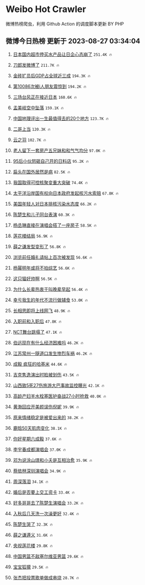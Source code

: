 # Weibo Hot Crawler 



微博热榜爬虫，利用 Github Action 的调度脚本更新 BY PHP 


## 微博今日热榜 更新于 2023-08-27 03:34:04 
1. [日本国内超市停买水产品让日企心态崩了](https://s.weibo.com/weibo?q=%23%E6%97%A5%E6%9C%AC%E5%9B%BD%E5%86%85%E8%B6%85%E5%B8%82%E5%81%9C%E4%B9%B0%E6%B0%B4%E4%BA%A7%E5%93%81%E8%AE%A9%E6%97%A5%E4%BC%81%E5%BF%83%E6%80%81%E5%B4%A9%E4%BA%86%23&t=31&band_rank=1&Refer=top) `251.4K 🔥` 

1. [刀郎发微博了](https://s.weibo.com/weibo?q=%23%E5%88%80%E9%83%8E%E5%8F%91%E5%BE%AE%E5%8D%9A%E4%BA%86%23&t=31&band_rank=2&Refer=top) `211.7K 🔥` 

1. [金砖扩员后GDP占全球近三成](https://s.weibo.com/weibo?q=%23%E9%87%91%E7%A0%96%E6%89%A9%E5%91%98%E5%90%8EGDP%E5%8D%A0%E5%85%A8%E7%90%83%E8%BF%91%E4%B8%89%E6%88%90%23&t=31&band_rank=3&Refer=top) `194.3K 🔥` 

1. [第10086次被i人朋友震惊到](https://s.weibo.com/weibo?q=%23%E7%AC%AC10086%E6%AC%A1%E8%A2%ABi%E4%BA%BA%E6%9C%8B%E5%8F%8B%E9%9C%87%E6%83%8A%E5%88%B0%23&t=31&band_rank=4&Refer=top) `194.2K 🔥` 

1. [三场台风正在接近日本](https://s.weibo.com/weibo?q=%23%E4%B8%89%E5%9C%BA%E5%8F%B0%E9%A3%8E%E6%AD%A3%E5%9C%A8%E6%8E%A5%E8%BF%91%E6%97%A5%E6%9C%AC%23&t=31&band_rank=5&Refer=top) `160.6K 🔥` 

1. [孟美岐空中坠落](https://s.weibo.com/weibo?q=%23%E5%AD%9F%E7%BE%8E%E5%B2%90%E7%A9%BA%E4%B8%AD%E5%9D%A0%E8%90%BD%23&t=31&band_rank=6&Refer=top) `159.1K 🔥` 

1. [中国地理评出一生最值得去的20个地方](https://s.weibo.com/weibo?q=%E4%B8%AD%E5%9B%BD%E5%9C%B0%E7%90%86%E8%AF%84%E5%87%BA%E4%B8%80%E7%94%9F%E6%9C%80%E5%80%BC%E5%BE%97%E5%8E%BB%E7%9A%8420%E4%B8%AA%E5%9C%B0%E6%96%B9&t=31&band_rank=7&Refer=top) `123.7K 🔥` 

1. [二哥上当](https://s.weibo.com/weibo?q=%E4%BA%8C%E5%93%A5%E4%B8%8A%E5%BD%93&t=31&band_rank=8&Refer=top) `120.3K 🔥` 

1. [云之羽](https://s.weibo.com/weibo?q=%E4%BA%91%E4%B9%8B%E7%BE%BD&t=31&band_rank=9&Refer=top) `102.7K 🔥` 

1. [老人留下一套房产五兄妹和和气气均分](https://s.weibo.com/weibo?q=%23%E8%80%81%E4%BA%BA%E7%95%99%E4%B8%8B%E4%B8%80%E5%A5%97%E6%88%BF%E4%BA%A7%E4%BA%94%E5%85%84%E5%A6%B9%E5%92%8C%E5%92%8C%E6%B0%94%E6%B0%94%E5%9D%87%E5%88%86%23&t=31&band_rank=10&Refer=top) `97.0K 🔥` 

1. [95后小伙怒砸自己开的日料店](https://s.weibo.com/weibo?q=%2395%E5%90%8E%E5%B0%8F%E4%BC%99%E6%80%92%E7%A0%B8%E8%87%AA%E5%B7%B1%E5%BC%80%E7%9A%84%E6%97%A5%E6%96%99%E5%BA%97%23&t=31&band_rank=11&Refer=top) `95.2K 🔥` 

1. [扁头在国外居然是病](https://s.weibo.com/weibo?q=%E6%89%81%E5%A4%B4%E5%9C%A8%E5%9B%BD%E5%A4%96%E5%B1%85%E7%84%B6%E6%98%AF%E7%97%85&t=31&band_rank=12&Refer=top) `82.5K 🔥` 

1. [我国取得可控核聚变重大突破](https://s.weibo.com/weibo?q=%23%E6%88%91%E5%9B%BD%E5%8F%96%E5%BE%97%E5%8F%AF%E6%8E%A7%E6%A0%B8%E8%81%9A%E5%8F%98%E9%87%8D%E5%A4%A7%E7%AA%81%E7%A0%B4%23&t=31&band_rank=13&Refer=top) `74.4K 🔥` 

1. [太平洋沿岸国有权向日本政府发起核污水索赔](https://s.weibo.com/weibo?q=%23%E5%A4%AA%E5%B9%B3%E6%B4%8B%E6%B2%BF%E5%B2%B8%E5%9B%BD%E6%9C%89%E6%9D%83%E5%90%91%E6%97%A5%E6%9C%AC%E6%94%BF%E5%BA%9C%E5%8F%91%E8%B5%B7%E6%A0%B8%E6%B1%A1%E6%B0%B4%E7%B4%A2%E8%B5%94%23&t=31&band_rank=14&Refer=top) `67.8K 🔥` 

1. [美国年轻人对日本排核污染水态度](https://s.weibo.com/weibo?q=%23%E7%BE%8E%E5%9B%BD%E5%B9%B4%E8%BD%BB%E4%BA%BA%E5%AF%B9%E6%97%A5%E6%9C%AC%E6%8E%92%E6%A0%B8%E6%B1%A1%E6%9F%93%E6%B0%B4%E6%80%81%E5%BA%A6%23&t=31&band_rank=15&Refer=top) `66.2K 🔥` 

1. [陈楚生和儿子同台表演](https://s.weibo.com/weibo?q=%23%E9%99%88%E6%A5%9A%E7%94%9F%E5%92%8C%E5%84%BF%E5%AD%90%E5%90%8C%E5%8F%B0%E8%A1%A8%E6%BC%94%23&t=31&band_rank=16&Refer=top) `60.3K 🔥` 

1. [杨丞琳直接在演唱会搭了一座房子](https://s.weibo.com/weibo?q=%23%E6%9D%A8%E4%B8%9E%E7%90%B3%E7%9B%B4%E6%8E%A5%E5%9C%A8%E6%BC%94%E5%94%B1%E4%BC%9A%E6%90%AD%E4%BA%86%E4%B8%80%E5%BA%A7%E6%88%BF%E5%AD%90%23&t=31&band_rank=17&Refer=top) `58.5K 🔥` 

1. [莲花楼结局](https://s.weibo.com/weibo?q=%E8%8E%B2%E8%8A%B1%E6%A5%BC%E7%BB%93%E5%B1%80&t=31&band_rank=18&Refer=top) `56.9K 🔥` 

1. [薛之谦发型变形了](https://s.weibo.com/weibo?q=%23%E8%96%9B%E4%B9%8B%E8%B0%A6%E5%8F%91%E5%9E%8B%E5%8F%98%E5%BD%A2%E4%BA%86%23&t=31&band_rank=19&Refer=top) `56.8K 🔥` 

1. [浏览前任婚礼请帖上百次被发现](https://s.weibo.com/weibo?q=%E6%B5%8F%E8%A7%88%E5%89%8D%E4%BB%BB%E5%A9%9A%E7%A4%BC%E8%AF%B7%E5%B8%96%E4%B8%8A%E7%99%BE%E6%AC%A1%E8%A2%AB%E5%8F%91%E7%8E%B0&t=31&band_rank=20&Refer=top) `56.6K 🔥` 

1. [杨幂明年或将不拍综艺](https://s.weibo.com/weibo?q=%23%E6%9D%A8%E5%B9%82%E6%98%8E%E5%B9%B4%E6%88%96%E5%B0%86%E4%B8%8D%E6%8B%8D%E7%BB%BC%E8%89%BA%23&t=31&band_rank=21&Refer=top) `56.6K 🔥` 

1. [这只猫好帅啊](https://s.weibo.com/weibo?q=%E8%BF%99%E5%8F%AA%E7%8C%AB%E5%A5%BD%E5%B8%85%E5%95%8A&t=31&band_rank=22&Refer=top) `56.5K 🔥` 

1. [为什么长辈热衷于叫晚辈早起](https://s.weibo.com/weibo?q=%23%E4%B8%BA%E4%BB%80%E4%B9%88%E9%95%BF%E8%BE%88%E7%83%AD%E8%A1%B7%E4%BA%8E%E5%8F%AB%E6%99%9A%E8%BE%88%E6%97%A9%E8%B5%B7%23&t=31&band_rank=23&Refer=top) `56.4K 🔥` 

1. [幸亏我生的年代不流行做辅食](https://s.weibo.com/weibo?q=%E5%B9%B8%E4%BA%8F%E6%88%91%E7%94%9F%E7%9A%84%E5%B9%B4%E4%BB%A3%E4%B8%8D%E6%B5%81%E8%A1%8C%E5%81%9A%E8%BE%85%E9%A3%9F&t=31&band_rank=24&Refer=top) `53.0K 🔥` 

1. [长相思即将上线网飞](https://s.weibo.com/weibo?q=%23%E9%95%BF%E7%9B%B8%E6%80%9D%E5%8D%B3%E5%B0%86%E4%B8%8A%E7%BA%BF%E7%BD%91%E9%A3%9E%23&t=31&band_rank=25&Refer=top) `48.9K 🔥` 

1. [入职前和入职后](https://s.weibo.com/weibo?q=%E5%85%A5%E8%81%8C%E5%89%8D%E5%92%8C%E5%85%A5%E8%81%8C%E5%90%8E&t=31&band_rank=26&Refer=top) `47.8K 🔥` 

1. [NCT舞台跳塌了](https://s.weibo.com/weibo?q=%23NCT%E8%88%9E%E5%8F%B0%E8%B7%B3%E5%A1%8C%E4%BA%86%23&t=31&band_rank=27&Refer=top) `47.1K 🔥` 

1. [伯远现在有什么经济困难吗](https://s.weibo.com/weibo?q=%23%E4%BC%AF%E8%BF%9C%E7%8E%B0%E5%9C%A8%E6%9C%89%E4%BB%80%E4%B9%88%E7%BB%8F%E6%B5%8E%E5%9B%B0%E9%9A%BE%E5%90%97%23&t=31&band_rank=28&Refer=top) `46.2K 🔥` 

1. [江苏常州一隧道口发生惨烈车祸](https://s.weibo.com/weibo?q=%23%E6%B1%9F%E8%8B%8F%E5%B8%B8%E5%B7%9E%E4%B8%80%E9%9A%A7%E9%81%93%E5%8F%A3%E5%8F%91%E7%94%9F%E6%83%A8%E7%83%88%E8%BD%A6%E7%A5%B8%23&t=31&band_rank=29&Refer=top) `46.2K 🔥` 

1. [成毅 疯狂的哈基米](https://s.weibo.com/weibo?q=%E6%88%90%E6%AF%85%20%E7%96%AF%E7%8B%82%E7%9A%84%E5%93%88%E5%9F%BA%E7%B1%B3&t=31&band_rank=30&Refer=top) `44.6K 🔥` 

1. [吉克隽逸演出时脸被划伤](https://s.weibo.com/weibo?q=%23%E5%90%89%E5%85%8B%E9%9A%BD%E9%80%B8%E6%BC%94%E5%87%BA%E6%97%B6%E8%84%B8%E8%A2%AB%E5%88%92%E4%BC%A4%23&t=31&band_rank=31&Refer=top) `43.5K 🔥` 

1. [山西致5死27伤旅游大巴事故监控曝光](https://s.weibo.com/weibo?q=%23%E5%B1%B1%E8%A5%BF%E8%87%B45%E6%AD%BB27%E4%BC%A4%E6%97%85%E6%B8%B8%E5%A4%A7%E5%B7%B4%E4%BA%8B%E6%95%85%E7%9B%91%E6%8E%A7%E6%9B%9D%E5%85%89%23&t=31&band_rank=32&Refer=top) `42.1K 🔥` 

1. [高龄产妇羊水栓塞医护奋战27小时抢救](https://s.weibo.com/weibo?q=%23%E9%AB%98%E9%BE%84%E4%BA%A7%E5%A6%87%E7%BE%8A%E6%B0%B4%E6%A0%93%E5%A1%9E%E5%8C%BB%E6%8A%A4%E5%A5%8B%E6%88%9827%E5%B0%8F%E6%97%B6%E6%8A%A2%E6%95%91%23&t=31&band_rank=33&Refer=top) `40.0K 🔥` 

1. [黄渤回应开美颜误伤倪妮](https://s.weibo.com/weibo?q=%23%E9%BB%84%E6%B8%A4%E5%9B%9E%E5%BA%94%E5%BC%80%E7%BE%8E%E9%A2%9C%E8%AF%AF%E4%BC%A4%E5%80%AA%E5%A6%AE%23&t=31&band_rank=34&Refer=top) `39.9K 🔥` 

1. [原来情绪稳定是被爱出来的](https://s.weibo.com/weibo?q=%23%E5%8E%9F%E6%9D%A5%E6%83%85%E7%BB%AA%E7%A8%B3%E5%AE%9A%E6%98%AF%E8%A2%AB%E7%88%B1%E5%87%BA%E6%9D%A5%E7%9A%84%23&t=31&band_rank=35&Refer=top) `38.2K 🔥` 

1. [鹿晗50天肌肉变化](https://s.weibo.com/weibo?q=%23%E9%B9%BF%E6%99%9750%E5%A4%A9%E8%82%8C%E8%82%89%E5%8F%98%E5%8C%96%23&t=31&band_rank=36&Refer=top) `38.1K 🔥` 

1. [你好星期六成毅](https://s.weibo.com/weibo?q=%E4%BD%A0%E5%A5%BD%E6%98%9F%E6%9C%9F%E5%85%AD%E6%88%90%E6%AF%85&t=31&band_rank=37&Refer=top) `37.6K 🔥` 

1. [李宇春成都演唱会](https://s.weibo.com/weibo?q=%E6%9D%8E%E5%AE%87%E6%98%A5%E6%88%90%E9%83%BD%E6%BC%94%E5%94%B1%E4%BC%9A&t=31&band_rank=38&Refer=top) `37.0K 🔥` 

1. [邓为说涂山璟和小夭是互相治愈](https://s.weibo.com/weibo?q=%23%E9%82%93%E4%B8%BA%E8%AF%B4%E6%B6%82%E5%B1%B1%E7%92%9F%E5%92%8C%E5%B0%8F%E5%A4%AD%E6%98%AF%E4%BA%92%E7%9B%B8%E6%B2%BB%E6%84%88%23&t=31&band_rank=39&Refer=top) `35.9K 🔥` 

1. [蔡依林深圳演唱会](https://s.weibo.com/weibo?q=%23%E8%94%A1%E4%BE%9D%E6%9E%97%E6%B7%B1%E5%9C%B3%E6%BC%94%E5%94%B1%E4%BC%9A%23&t=31&band_rank=40&Refer=top) `34.9K 🔥` 

1. [周深落泪](https://s.weibo.com/weibo?q=%23%E5%91%A8%E6%B7%B1%E8%90%BD%E6%B3%AA%23&t=31&band_rank=41&Refer=top) `34.1K 🔥` 

1. [婚后是否要上交工资卡](https://s.weibo.com/weibo?q=%E5%A9%9A%E5%90%8E%E6%98%AF%E5%90%A6%E8%A6%81%E4%B8%8A%E4%BA%A4%E5%B7%A5%E8%B5%84%E5%8D%A1&t=31&band_rank=42&Refer=top) `33.4K 🔥` 

1. [好多哥哥去了陈楚生演唱会](https://s.weibo.com/weibo?q=%23%E5%A5%BD%E5%A4%9A%E5%93%A5%E5%93%A5%E5%8E%BB%E4%BA%86%E9%99%88%E6%A5%9A%E7%94%9F%E6%BC%94%E5%94%B1%E4%BC%9A%23&t=31&band_rank=43&Refer=top) `33.2K 🔥` 

1. [入秋后几天洗一次澡更好](https://s.weibo.com/weibo?q=%23%E5%85%A5%E7%A7%8B%E5%90%8E%E5%87%A0%E5%A4%A9%E6%B4%97%E4%B8%80%E6%AC%A1%E6%BE%A1%E6%9B%B4%E5%A5%BD%23&t=31&band_rank=44&Refer=top) `32.4K 🔥` 

1. [陈楚生哭了](https://s.weibo.com/weibo?q=%23%E9%99%88%E6%A5%9A%E7%94%9F%E5%93%AD%E4%BA%86%23&t=31&band_rank=45&Refer=top) `32.3K 🔥` 

1. [薛之谦遵义](https://s.weibo.com/weibo?q=%E8%96%9B%E4%B9%8B%E8%B0%A6%E9%81%B5%E4%B9%89&t=31&band_rank=46&Refer=top) `31.6K 🔥` 

1. [央视莲花楼](https://s.weibo.com/weibo?q=%E5%A4%AE%E8%A7%86%E8%8E%B2%E8%8A%B1%E6%A5%BC&t=31&band_rank=47&Refer=top) `29.8K 🔥` 

1. [中国男篮不敌塞尔维亚男篮](https://s.weibo.com/weibo?q=%23%E4%B8%AD%E5%9B%BD%E7%94%B7%E7%AF%AE%E4%B8%8D%E6%95%8C%E5%A1%9E%E5%B0%94%E7%BB%B4%E4%BA%9A%E7%94%B7%E7%AF%AE%23&t=31&band_rank=48&Refer=top) `29.6K 🔥` 

1. [宝宝狐獴](https://s.weibo.com/weibo?q=%E5%AE%9D%E5%AE%9D%E7%8B%90%E7%8D%B4&t=31&band_rank=49&Refer=top) `29.5K 🔥` 

1. [张杰把投票歌单做成串烧](https://s.weibo.com/weibo?q=%23%E5%BC%A0%E6%9D%B0%E6%8A%8A%E6%8A%95%E7%A5%A8%E6%AD%8C%E5%8D%95%E5%81%9A%E6%88%90%E4%B8%B2%E7%83%A7%23&t=31&band_rank=50&Refer=top) `28.7K 🔥` 

